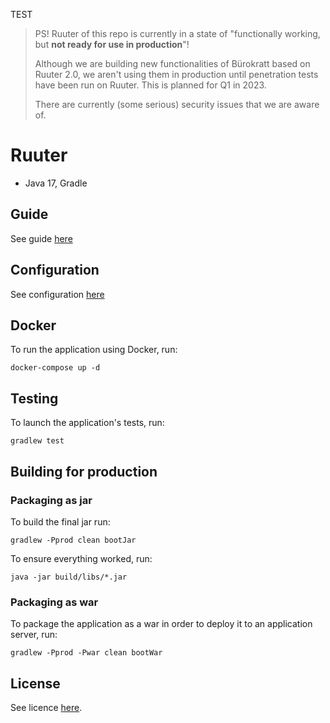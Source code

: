 TEST
> PS! Ruuter of this repo is currently in a state of "functionally working, but **not ready for use in production**"!
>
> Although we are building new functionalities of Bürokratt based on Ruuter 2.0, we aren't using them in production until penetration tests have been run on Ruuter. This is planned for Q1 in 2023.
>
> There are currently (some serious) security issues that we are aware of.

# Ruuter
- Java 17, Gradle

## Guide
See guide [here](./samples/GUIDE.md)

## Configuration
See configuration [here](./samples/CONFIGURATION.md)

## Docker

To run the application using Docker, run:

```
docker-compose up -d
```

## Testing

To launch the application's tests, run:

```
gradlew test
```


## Building for production

### Packaging as jar

To build the final jar run:

```
gradlew -Pprod clean bootJar
```

To ensure everything worked, run:

```
java -jar build/libs/*.jar
```

### Packaging as war

To package the application as a war in order to deploy it to an application server, run:

```
gradlew -Pprod -Pwar clean bootWar
```

## License

See licence [here](LICENSE).
